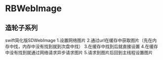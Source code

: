 # RBWebImage
## 造轮子系列
swift简化版SDWebImage
1.设置网络图片
2.通过url在缓存中获取图片（先在内存中找，内存中没有找到就到次盘中找）
3.在缓存中找到后就直接设置
4.在缓存中没有找到就通过网络请求异步请求图片
5.请求到图片后回到主线程设置图片
